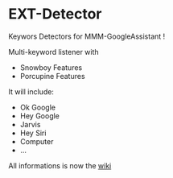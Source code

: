 # EXT-Detector

Keywors Detectors for MMM-GoogleAssistant !

Multi-keyword listener with
* Snowboy Features
* Porcupine Features

It will include:
  * Ok Google
  * Hey Google
  * Jarvis
  * Hey Siri
  * Computer
  * ...

All informations is now the [wiki](http://wiki.bugsounet.fr/en/EXT-Detector)
